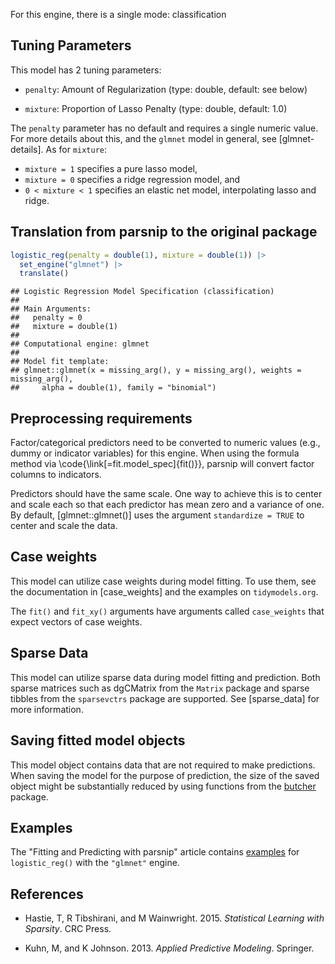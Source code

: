 


For this engine, there is a single mode: classification

## Tuning Parameters



This model has 2 tuning parameters:

- `penalty`: Amount of Regularization (type: double, default: see below)

- `mixture`: Proportion of Lasso Penalty (type: double, default: 1.0)

The `penalty` parameter has no default and requires a single numeric value. For more details about this, and the `glmnet` model in general, see [glmnet-details]. As for `mixture`:

* `mixture = 1` specifies a pure lasso model,
* `mixture = 0`  specifies a ridge regression model, and
* `0 < mixture < 1` specifies an elastic net model, interpolating lasso and ridge.

## Translation from parsnip to the original package


``` r
logistic_reg(penalty = double(1), mixture = double(1)) |> 
  set_engine("glmnet") |> 
  translate()
```

```
## Logistic Regression Model Specification (classification)
## 
## Main Arguments:
##   penalty = 0
##   mixture = double(1)
## 
## Computational engine: glmnet 
## 
## Model fit template:
## glmnet::glmnet(x = missing_arg(), y = missing_arg(), weights = missing_arg(), 
##     alpha = double(1), family = "binomial")
```

## Preprocessing requirements


Factor/categorical predictors need to be converted to numeric values (e.g., dummy or indicator variables) for this engine. When using the formula method via \\code{\\link[=fit.model_spec]{fit()}}, parsnip will convert factor columns to indicators.


Predictors should have the same scale. One way to achieve this is to center and 
scale each so that each predictor has mean zero and a variance of one.
By default, [glmnet::glmnet()] uses the argument `standardize = TRUE` to center and scale the data. 

## Case weights


This model can utilize case weights during model fitting. To use them, see the documentation in [case_weights] and the examples on `tidymodels.org`. 

The `fit()` and `fit_xy()` arguments have arguments called `case_weights` that expect vectors of case weights. 

## Sparse Data


This model can utilize sparse data during model fitting and prediction. Both sparse matrices such as dgCMatrix from the `Matrix` package and sparse tibbles from the `sparsevctrs` package are supported. See [sparse_data] for more information.

## Saving fitted model objects


This model object contains data that are not required to make predictions. When saving the model for the purpose of prediction, the size of the saved object might be substantially reduced by using functions from the [butcher](https://butcher.tidymodels.org) package.

## Examples 

The "Fitting and Predicting with parsnip" article contains [examples](https://parsnip.tidymodels.org/articles/articles/Examples.html#logistic-reg-glmnet) for `logistic_reg()` with the `"glmnet"` engine.

## References

 - Hastie, T, R Tibshirani, and M Wainwright. 2015. _Statistical Learning with Sparsity_. CRC Press.
 
 - Kuhn, M, and K Johnson. 2013. _Applied Predictive Modeling_. Springer.

